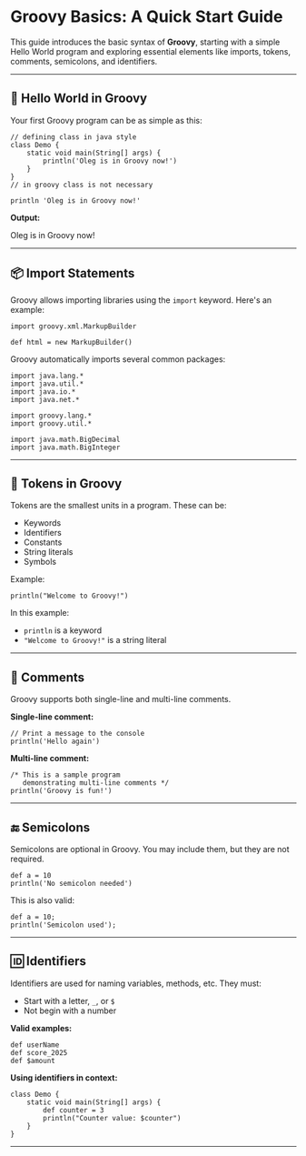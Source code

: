 # Groovy Basics: A Quick Start Guide

This guide introduces the basic syntax of **Groovy**, starting with a simple Hello World program and exploring essential elements like imports, tokens, comments, semicolons, and identifiers.

---

## 📘 Hello World in Groovy

Your first Groovy program can be as simple as this:

    // defining class in java style
    class Demo {
        static void main(String[] args) {
            println('Oleg is in Groovy now!')
        }
    }
    // in groovy class is not necessary
    
    println 'Oleg is in Groovy now!'

**Output:**

   Oleg is in Groovy now!

---

## 📦 Import Statements

Groovy allows importing libraries using the `import` keyword. Here's an example:

    import groovy.xml.MarkupBuilder

    def html = new MarkupBuilder()

Groovy automatically imports several common packages:

    import java.lang.*
    import java.util.*
    import java.io.*
    import java.net.*

    import groovy.lang.*
    import groovy.util.*

    import java.math.BigDecimal
    import java.math.BigInteger

---

## 🧩 Tokens in Groovy

Tokens are the smallest units in a program. These can be:

- Keywords
- Identifiers
- Constants
- String literals
- Symbols

Example:

    println("Welcome to Groovy!")

In this example:
- `println` is a keyword
- `"Welcome to Groovy!"` is a string literal

---

## 💬 Comments

Groovy supports both single-line and multi-line comments.

**Single-line comment:**

    // Print a message to the console
    println('Hello again')

**Multi-line comment:**

    /* This is a sample program
       demonstrating multi-line comments */
    println('Groovy is fun!')

---

## 🔚 Semicolons

Semicolons are optional in Groovy. You may include them, but they are not required.

    def a = 10
    println('No semicolon needed')

This is also valid:

    def a = 10;
    println('Semicolon used');

---

## 🆔 Identifiers

Identifiers are used for naming variables, methods, etc. They must:

- Start with a letter, `_`, or `$`
- Not begin with a number

**Valid examples:**

    def userName
    def score_2025
    def $amount

**Using identifiers in context:**

    class Demo {
        static void main(String[] args) {
            def counter = 3
            println("Counter value: $counter")
        }
    }

---
